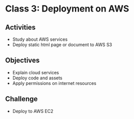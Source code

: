 
# Class 3: Deployment on AWS

## Activities
  - Study about AWS services
  - Deploy static html page or document to AWS S3

## Objectives
  - Explain cloud services
  - Deploy code and assets
  - Apply permissions on internet resources

## Challenge
  - Deploy to AWS EC2
